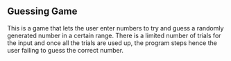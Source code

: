 ## Guessing Game

This is a game that lets the user enter numbers to try and guess a randomly generated number in a certain range. There is a limited number of trials for the input and once all the trials are used up, the program steps hence the user failing to guess the correct number.